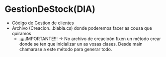 # GestionDeStock(DIA)

- Código de Gestion de clientes
- Archivo (Creacion...blabla.cs) donde poderemos facer as cousa que quiramos 
    - ¡¡¡¡¡IMPORTANTE!!! -> No archivo de creacioón fixen un método crear donde se ten que inicializar un as vosas clases. Desde main chamarase a este método para generar todo.